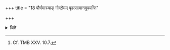 +++
title = "18 पौर्णमास्याङ् गोष्टोमम् बृहत्सामानमुपयन्ति"

+++

<details><summary>थिते</summary>

18. On the Full-moon-day they perform the Goṣṭoma sacrifice with its first Pr̥ṣṭhastotra on the Br̥hat-sāman.[^1]   

[^1]: Cf. TMB XXV. 10.7.  
</details>
